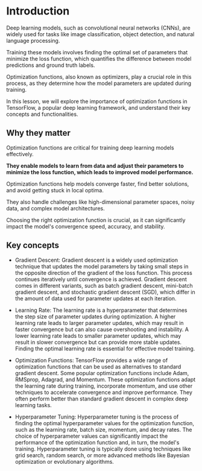 # Introduction

Deep learning models, such as convolutional neural networks (CNNs), are widely used for tasks like image classification, object detection, and natural language processing. 

Training these models involves finding the optimal set of parameters that minimize the loss function, which quantifies the difference between model predictions and ground truth labels. 

Optimization functions, also known as optimizers, play a crucial role in this process, as they determine how the model parameters are updated during training. 

In this lesson, we will explore the importance of optimization functions in TensorFlow, a popular deep learning framework, and understand their key concepts and functionalities.

## Why they matter

Optimization functions are critical for training deep learning models effectively. 

**They enable models to learn from data and adjust their parameters to minimize the loss function, which leads to improved model performance.**

Optimization functions help models converge faster, find better solutions, and avoid getting stuck in local optima. 

They also handle challenges like high-dimensional parameter spaces, noisy data, and complex model architectures. 

Choosing the right optimization function is crucial, as it can significantly impact the model's convergence speed, accuracy, and stability.

## Key concepts

- Gradient Descent: Gradient descent is a widely used optimization technique that updates the model parameters by taking small steps in the opposite direction of the gradient of the loss function. This process continues iteratively until convergence is achieved. Gradient descent comes in different variants, such as batch gradient descent, mini-batch gradient descent, and stochastic gradient descent (SGD), which differ in the amount of data used for parameter updates at each iteration.

- Learning Rate: The learning rate is a hyperparameter that determines the step size of parameter updates during optimization. A higher learning rate leads to larger parameter updates, which may result in faster convergence but can also cause overshooting and instability. A lower learning rate leads to smaller parameter updates, which may result in slower convergence but can provide more stable updates. Finding the optimal learning rate is essential for effective model training.

- Optimization Functions: TensorFlow provides a wide range of optimization functions that can be used as alternatives to standard gradient descent. Some popular optimization functions include Adam, RMSprop, Adagrad, and Momentum. These optimization functions adapt the learning rate during training, incorporate momentum, and use other techniques to accelerate convergence and improve performance. They often perform better than standard gradient descent in complex deep learning tasks.

- Hyperparameter Tuning: Hyperparameter tuning is the process of finding the optimal hyperparameter values for the optimization function, such as the learning rate, batch size, momentum, and decay rates. The choice of hyperparameter values can significantly impact the performance of the optimization function and, in turn, the model's training. Hyperparameter tuning is typically done using techniques like grid search, random search, or more advanced methods like Bayesian optimization or evolutionary algorithms.